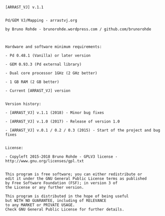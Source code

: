 

    [ARRAST_VJ] v.1.1


    Pd/GEM VJ/Mapping - arrastvj.org

    by Bruno Rohde - brunorohde.wordpress.com / github.com/brunorohde



    Hardware and software minimum requirements:

    - Pd 0.48.1 (Vanilla) or later version

    - GEM 0.93.3 (Pd external library)

    - Dual core processor 1GHz (2 GHz better)

    - 1 GB RAM (2 GB better)

    - Current [ARRAST_VJ] version
    
    
    Version history:
    
    - [ARRAST_VJ] v.1.1 (2018) - Minor bug fixes
        
    - [ARRAST_VJ] v.1.0 (2017) - Release of version 1.0
    
    - [ARRAST_VJ] v.0.1 / 0.2 / 0.3 (2015) - Start of the project and bug fixes


    License:

    - Copyleft 2015-2018 Bruno Rohde - GPLV3 license - http://www.gnu.org/licenses/gpl.txt


    This program is free software; you can either redistribute or
    edit it under the GNU General Public License terms as published
    by Free Software Foundation (FSF); in version 3 of
    the License or any further version.

    This program is distributed in the hope of being useful
    but WITH NO GUARANTEE, including of RELEVANCE
    to any MARKET or PRIVATE USAGE.
    Check GNU General Public License for further details.
